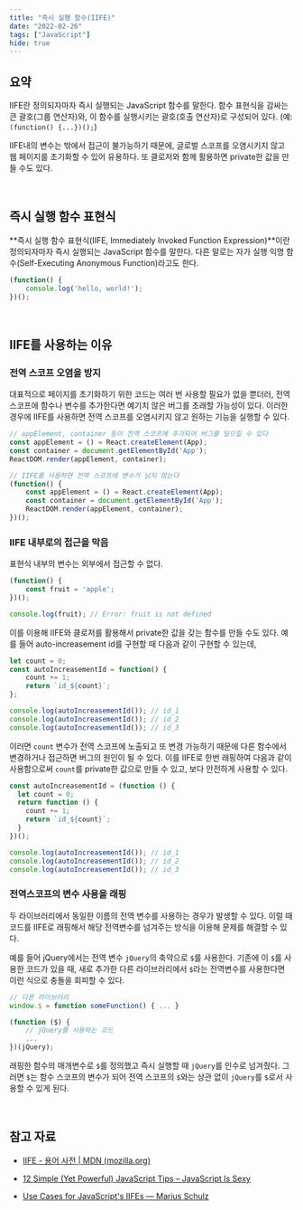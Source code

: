 ```yaml
---
title: "즉시 실행 함수(IIFE)"
date: "2022-02-26"
tags: ["JavaScript"]
hide: true
---
```


## 요약

IIFE란 정의되자마자 즉시 실행되는 JavaScript 함수를 말한다. 함수 표현식을 감싸는 큰 괄호(그룹 연산자)와, 이 함수를 실행시키는 괄호(호출 연산자)로 구성되어 있다.
(예: `(function() {...})();`)

IIFE내의 변수는 밖에서 접근이 불가능하기 때문에, 글로벌 스코프를 오염시키지 않고 웹 페이지를 초기화할 수 있어 유용하다. 또 클로저와 함께 활용하면 private한 값을 만들 수도 있다.

<br />

## 즉시 실행 함수 표현식

**즉시 실행 함수 표현식(IIFE, Immediately Invoked Function Expression)**이란 정의되자마자 즉시 실행되는 JavaScript 함수를 말한다. 다른 말로는 자가 실행 익명 함수(Self-Executing Anonymous Function)라고도 한다.

```javascript
(function() {
    console.log('hello, world!');
})();
```

<br />

## IIFE를 사용하는 이유

### 전역 스코프 오염을 방지

대표적으로 페이지를 초기화하기 위한 코드는 여러 번 사용할 필요가 없을 뿐더러, 전역 스코프에 함수나 변수를 추가한다면 예기치 않은 버그를 초래할 가능성이 있다. 이러한 경우에 IIFE를 사용하면 전역 스코프를 오염시키지 않고 원하는 기능을 실행할 수 있다.

```javascript
// appElement, container 등이 전역 스코프에 추가되어 버그를 일으킬 수 있다
const appElement = () = React.createElement(App);
const container = document.getElementById('App');
ReactDOM.render(appElement, container);
```

```javascript
// IIFE를 사용하면 전역 스코프에 변수가 남지 않는다
(function() {
    const appElement = () = React.createElement(App);
    const container = document.getElementById('App');
    ReactDOM.render(appElement, container);
})();
```

### IIFE 내부로의 접근을 막음

표현식 내부의 변수는 외부에서 접근할 수 없다.

```javascript
(function() {
	const fruit = 'apple';
})();

console.log(fruit); // Error: fruit is not defined
```

이를 이용해 IIFE와 클로저를 활용해서 private한 값을 갖는 함수를 만들 수도 있다. 예를 들어 auto-increasement id를 구현할 때 다음과 같이 구현할 수 있는데,

```javascript
let count = 0;
const autoIncreasementId = function() {
    count += 1;
	return `id_${count}`;
};

console.log(autoIncreasementId()); // id_1
console.log(autoIncreasementId()); // id_2
console.log(autoIncreasementId()); // id_3
```

이러면 `count` 변수가 전역 스코프에 노출되고 또 변경 가능하기 때문에 다른 함수에서 변경하거나 접근하면 버그의 원인이 될 수 있다. 이를 IIFE로 한번 래핑하여 다음과 같이 사용함으로써 `count`를 private한 값으로 만들 수 있고, 보다 안전하게 사용할 수 있다.

```javascript
const autoIncreasementId = (function () {
  let count = 0;
  return function () {
    count += 1;
    return `id_${count}`;
  }
})();

console.log(autoIncreasementId()); // id_1
console.log(autoIncreasementId()); // id_2
console.log(autoIncreasementId()); // id_3
```

### 전역스코프의 변수 사용을 래핑

두 라이브러리에서 동일한 이름의 전역 변수를 사용하는 경우가 발생할 수 있다. 이럴 때 코드를 IIFE로 래핑해서 해당 전역변수를 넘겨주는 방식을 이용해 문제를 해결할 수 있다.

예를 들어 jQuery에서는 전역 변수 `jQuery`의 축약으로 `$`를 사용한다. 기존에 이 `$`를 사용한 코드가 있을 때, 새로 추가한 다른 라이브러리에서 `$`라는 전역변수를 사용한다면 이런 식으로 충돌을 회피할 수 있다.

```javascript
// 다른 라이브러리
window.$ = function someFunction() { ... }

(function ($) {
    // jQuery를 사용하는 코드
    ...
})(jQuery);
```

래핑한 함수의 매개변수로 `$`를 정의했고 즉시 실행할 때 `jQuery`를 인수로 넘겨줬다. 그러면 `$`는 함수 스코프의 변수가 되어 전역 스코프의 `$`와는 상관 없이 `jQuery`를 `$`로서 사용할 수 있게 된다.

<br />

## 참고 자료

- [IIFE - 용어 사전 | MDN (mozilla.org)](https://developer.mozilla.org/ko/docs/Glossary/IIFE)

- [12 Simple (Yet Powerful) JavaScript Tips – JavaScript Is Sexy](http://javascriptissexy.com/12-simple-yet-powerful-javascript-tips/)

- [Use Cases for JavaScript's IIFEs — Marius Schulz](https://mariusschulz.com/blog/use-cases-for-javascripts-iifes)

